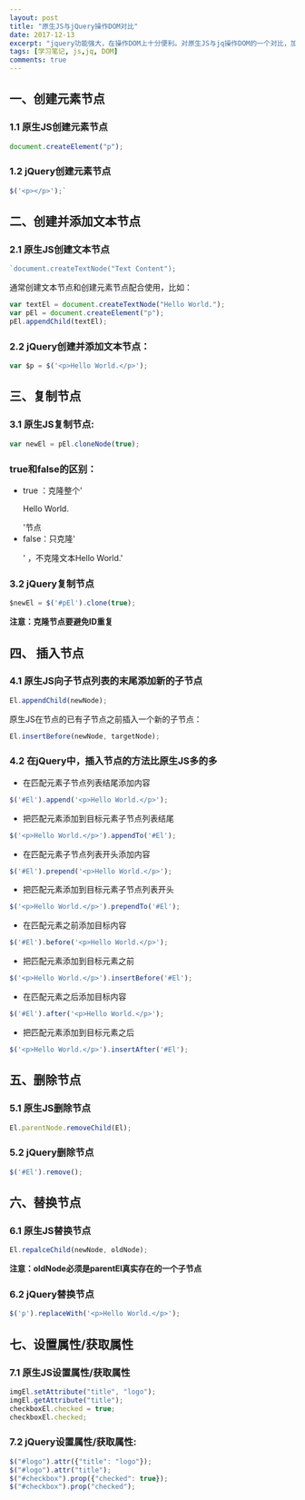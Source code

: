 ```yaml
---
layout: post
title: "原生JS与jQuery操作DOM对比"
date: 2017-12-13
excerpt: "jquery功能强大，在操作DOM上十分便利。对原生JS与jq操作DOM的一个对比，加深记忆。"
tags: [学习笔记, js,jq, DOM]
comments: true
---
```

## 一、创建元素节点
### 1.1 原生JS创建元素节点
~~~javascript
document.createElement("p");
~~~
### 1.2 jQuery创建元素节点
~~~javascript
$('<p></p>');`
~~~

## 二、创建并添加文本节点
### 2.1 原生JS创建文本节点
~~~javascript
`document.createTextNode("Text Content");
~~~
通常创建文本节点和创建元素节点配合使用，比如：
~~~javascript
var textEl = document.createTextNode("Hello World.");
var pEl = document.createElement("p");
pEl.appendChild(textEl);
~~~
### 2.2 jQuery创建并添加文本节点：
~~~javascript
var $p = $('<p>Hello World.</p>');
~~~

## 三、复制节点
### 3.1 原生JS复制节点:
~~~javascript
var newEl = pEl.cloneNode(true);
~~~

### true和false的区别：
* true ：克隆整个'<p>Hello World.</p>'节点
* false：只克隆'<p></p>' ，不克隆文本Hello World.'  

### 3.2 jQuery复制节点
~~~javascript
$newEl = $('#pEl').clone(true);
~~~
**注意：克隆节点要避免ID重复**  

## 四、 插入节点
### 4.1 原生JS向子节点列表的末尾添加新的子节点
~~~javascript
El.appendChild(newNode);
~~~
原生JS在节点的已有子节点之前插入一个新的子节点：
~~~javascript
El.insertBefore(newNode, targetNode);
~~~
### 4.2 在jQuery中，插入节点的方法比原生JS多的多
* 在匹配元素子节点列表结尾添加内容
~~~javascript
$('#El').append('<p>Hello World.</p>');
~~~
* 把匹配元素添加到目标元素子节点列表结尾
~~~javascript
$('<p>Hello World.</p>').appendTo('#El');
~~~
* 在匹配元素子节点列表开头添加内容
~~~javascript
$('#El').prepend('<p>Hello World.</p>');
~~~
* 把匹配元素添加到目标元素子节点列表开头
~~~javascript
$('<p>Hello World.</p>').prependTo('#El');
~~~
* 在匹配元素之前添加目标内容
~~~javascript
$('#El').before('<p>Hello World.</p>');
~~~
* 把匹配元素添加到目标元素之前
~~~javascript
$('<p>Hello World.</p>').insertBefore('#El');
~~~
* 在匹配元素之后添加目标内容
~~~javascript
$('#El').after('<p>Hello World.</p>');
~~~
* 把匹配元素添加到目标元素之后
~~~javascript
$('<p>Hello World.</p>').insertAfter('#El');
~~~

## 五、删除节点
### 5.1 原生JS删除节点
~~~javascript
El.parentNode.removeChild(El);
~~~
### 5.2 jQuery删除节点
~~~javascript
$('#El').remove();
~~~

## 六、替换节点
### 6.1 原生JS替换节点
~~~javascript
El.repalceChild(newNode, oldNode);
~~~
**注意：oldNode必须是parentEl真实存在的一个子节点**  

### 6.2 jQuery替换节点
~~~javascript
$('p').replaceWith('<p>Hello World.</p>');
~~~

## 七、设置属性/获取属性
### 7.1 原生JS设置属性/获取属性
~~~javascript
imgEl.setAttribute("title", "logo");
imgEl.getAttribute("title");
checkboxEl.checked = true;
checkboxEl.checked;
~~~
### 7.2 jQuery设置属性/获取属性:
~~~javascript
$("#logo").attr({"title": "logo"});
$("#logo").attr("title");
$("#checkbox").prop({"checked": true});
$("#checkbox").prop("checked");
~~~